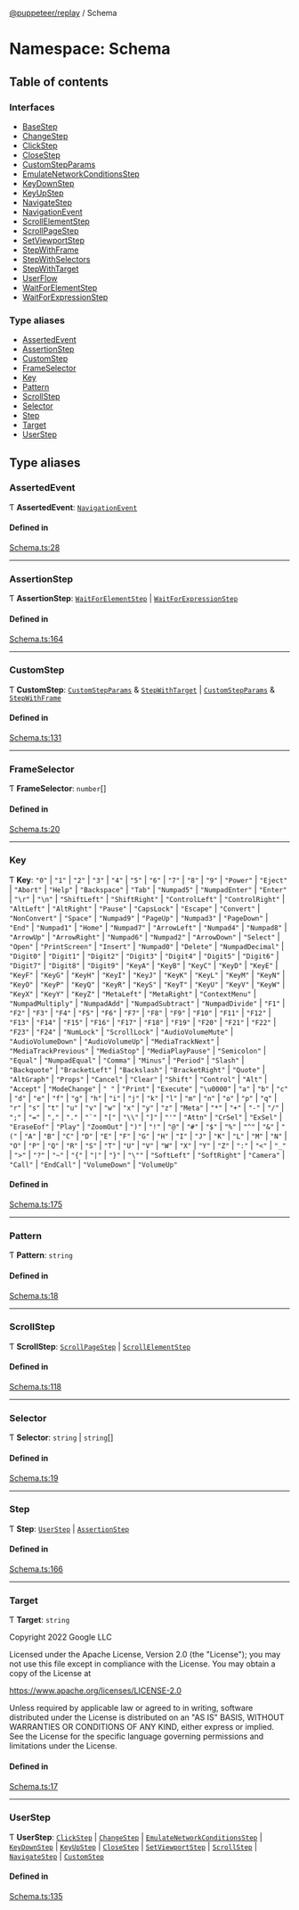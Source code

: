 [@puppeteer/replay](../README.md) / Schema

# Namespace: Schema

## Table of contents

### Interfaces

- [BaseStep](../interfaces/Schema.BaseStep.md)
- [ChangeStep](../interfaces/Schema.ChangeStep.md)
- [ClickStep](../interfaces/Schema.ClickStep.md)
- [CloseStep](../interfaces/Schema.CloseStep.md)
- [CustomStepParams](../interfaces/Schema.CustomStepParams.md)
- [EmulateNetworkConditionsStep](../interfaces/Schema.EmulateNetworkConditionsStep.md)
- [KeyDownStep](../interfaces/Schema.KeyDownStep.md)
- [KeyUpStep](../interfaces/Schema.KeyUpStep.md)
- [NavigateStep](../interfaces/Schema.NavigateStep.md)
- [NavigationEvent](../interfaces/Schema.NavigationEvent.md)
- [ScrollElementStep](../interfaces/Schema.ScrollElementStep.md)
- [ScrollPageStep](../interfaces/Schema.ScrollPageStep.md)
- [SetViewportStep](../interfaces/Schema.SetViewportStep.md)
- [StepWithFrame](../interfaces/Schema.StepWithFrame.md)
- [StepWithSelectors](../interfaces/Schema.StepWithSelectors.md)
- [StepWithTarget](../interfaces/Schema.StepWithTarget.md)
- [UserFlow](../interfaces/Schema.UserFlow.md)
- [WaitForElementStep](../interfaces/Schema.WaitForElementStep.md)
- [WaitForExpressionStep](../interfaces/Schema.WaitForExpressionStep.md)

### Type aliases

- [AssertedEvent](Schema.md#assertedevent)
- [AssertionStep](Schema.md#assertionstep)
- [CustomStep](Schema.md#customstep)
- [FrameSelector](Schema.md#frameselector)
- [Key](Schema.md#key)
- [Pattern](Schema.md#pattern)
- [ScrollStep](Schema.md#scrollstep)
- [Selector](Schema.md#selector)
- [Step](Schema.md#step)
- [Target](Schema.md#target)
- [UserStep](Schema.md#userstep)

## Type aliases

### AssertedEvent

Ƭ **AssertedEvent**: [`NavigationEvent`](../interfaces/Schema.NavigationEvent.md)

#### Defined in

[Schema.ts:28](https://github.com/puppeteer/replay/blob/main/src/Schema.ts#L28)

___

### AssertionStep

Ƭ **AssertionStep**: [`WaitForElementStep`](../interfaces/Schema.WaitForElementStep.md) \| [`WaitForExpressionStep`](../interfaces/Schema.WaitForExpressionStep.md)

#### Defined in

[Schema.ts:164](https://github.com/puppeteer/replay/blob/main/src/Schema.ts#L164)

___

### CustomStep

Ƭ **CustomStep**: [`CustomStepParams`](../interfaces/Schema.CustomStepParams.md) & [`StepWithTarget`](../interfaces/Schema.StepWithTarget.md) \| [`CustomStepParams`](../interfaces/Schema.CustomStepParams.md) & [`StepWithFrame`](../interfaces/Schema.StepWithFrame.md)

#### Defined in

[Schema.ts:131](https://github.com/puppeteer/replay/blob/main/src/Schema.ts#L131)

___

### FrameSelector

Ƭ **FrameSelector**: `number`[]

#### Defined in

[Schema.ts:20](https://github.com/puppeteer/replay/blob/main/src/Schema.ts#L20)

___

### Key

Ƭ **Key**: ``"0"`` \| ``"1"`` \| ``"2"`` \| ``"3"`` \| ``"4"`` \| ``"5"`` \| ``"6"`` \| ``"7"`` \| ``"8"`` \| ``"9"`` \| ``"Power"`` \| ``"Eject"`` \| ``"Abort"`` \| ``"Help"`` \| ``"Backspace"`` \| ``"Tab"`` \| ``"Numpad5"`` \| ``"NumpadEnter"`` \| ``"Enter"`` \| ``"\r"`` \| ``"\n"`` \| ``"ShiftLeft"`` \| ``"ShiftRight"`` \| ``"ControlLeft"`` \| ``"ControlRight"`` \| ``"AltLeft"`` \| ``"AltRight"`` \| ``"Pause"`` \| ``"CapsLock"`` \| ``"Escape"`` \| ``"Convert"`` \| ``"NonConvert"`` \| ``"Space"`` \| ``"Numpad9"`` \| ``"PageUp"`` \| ``"Numpad3"`` \| ``"PageDown"`` \| ``"End"`` \| ``"Numpad1"`` \| ``"Home"`` \| ``"Numpad7"`` \| ``"ArrowLeft"`` \| ``"Numpad4"`` \| ``"Numpad8"`` \| ``"ArrowUp"`` \| ``"ArrowRight"`` \| ``"Numpad6"`` \| ``"Numpad2"`` \| ``"ArrowDown"`` \| ``"Select"`` \| ``"Open"`` \| ``"PrintScreen"`` \| ``"Insert"`` \| ``"Numpad0"`` \| ``"Delete"`` \| ``"NumpadDecimal"`` \| ``"Digit0"`` \| ``"Digit1"`` \| ``"Digit2"`` \| ``"Digit3"`` \| ``"Digit4"`` \| ``"Digit5"`` \| ``"Digit6"`` \| ``"Digit7"`` \| ``"Digit8"`` \| ``"Digit9"`` \| ``"KeyA"`` \| ``"KeyB"`` \| ``"KeyC"`` \| ``"KeyD"`` \| ``"KeyE"`` \| ``"KeyF"`` \| ``"KeyG"`` \| ``"KeyH"`` \| ``"KeyI"`` \| ``"KeyJ"`` \| ``"KeyK"`` \| ``"KeyL"`` \| ``"KeyM"`` \| ``"KeyN"`` \| ``"KeyO"`` \| ``"KeyP"`` \| ``"KeyQ"`` \| ``"KeyR"`` \| ``"KeyS"`` \| ``"KeyT"`` \| ``"KeyU"`` \| ``"KeyV"`` \| ``"KeyW"`` \| ``"KeyX"`` \| ``"KeyY"`` \| ``"KeyZ"`` \| ``"MetaLeft"`` \| ``"MetaRight"`` \| ``"ContextMenu"`` \| ``"NumpadMultiply"`` \| ``"NumpadAdd"`` \| ``"NumpadSubtract"`` \| ``"NumpadDivide"`` \| ``"F1"`` \| ``"F2"`` \| ``"F3"`` \| ``"F4"`` \| ``"F5"`` \| ``"F6"`` \| ``"F7"`` \| ``"F8"`` \| ``"F9"`` \| ``"F10"`` \| ``"F11"`` \| ``"F12"`` \| ``"F13"`` \| ``"F14"`` \| ``"F15"`` \| ``"F16"`` \| ``"F17"`` \| ``"F18"`` \| ``"F19"`` \| ``"F20"`` \| ``"F21"`` \| ``"F22"`` \| ``"F23"`` \| ``"F24"`` \| ``"NumLock"`` \| ``"ScrollLock"`` \| ``"AudioVolumeMute"`` \| ``"AudioVolumeDown"`` \| ``"AudioVolumeUp"`` \| ``"MediaTrackNext"`` \| ``"MediaTrackPrevious"`` \| ``"MediaStop"`` \| ``"MediaPlayPause"`` \| ``"Semicolon"`` \| ``"Equal"`` \| ``"NumpadEqual"`` \| ``"Comma"`` \| ``"Minus"`` \| ``"Period"`` \| ``"Slash"`` \| ``"Backquote"`` \| ``"BracketLeft"`` \| ``"Backslash"`` \| ``"BracketRight"`` \| ``"Quote"`` \| ``"AltGraph"`` \| ``"Props"`` \| ``"Cancel"`` \| ``"Clear"`` \| ``"Shift"`` \| ``"Control"`` \| ``"Alt"`` \| ``"Accept"`` \| ``"ModeChange"`` \| ``" "`` \| ``"Print"`` \| ``"Execute"`` \| ``"\u0000"`` \| ``"a"`` \| ``"b"`` \| ``"c"`` \| ``"d"`` \| ``"e"`` \| ``"f"`` \| ``"g"`` \| ``"h"`` \| ``"i"`` \| ``"j"`` \| ``"k"`` \| ``"l"`` \| ``"m"`` \| ``"n"`` \| ``"o"`` \| ``"p"`` \| ``"q"`` \| ``"r"`` \| ``"s"`` \| ``"t"`` \| ``"u"`` \| ``"v"`` \| ``"w"`` \| ``"x"`` \| ``"y"`` \| ``"z"`` \| ``"Meta"`` \| ``"*"`` \| ``"+"`` \| ``"-"`` \| ``"/"`` \| ``";"`` \| ``"="`` \| ``","`` \| ``"."`` \| ``"`"`` \| ``"["`` \| ``"\\"`` \| ``"]"`` \| ``"'"`` \| ``"Attn"`` \| ``"CrSel"`` \| ``"ExSel"`` \| ``"EraseEof"`` \| ``"Play"`` \| ``"ZoomOut"`` \| ``")"`` \| ``"!"`` \| ``"@"`` \| ``"#"`` \| ``"$"`` \| ``"%"`` \| ``"^"`` \| ``"&"`` \| ``"("`` \| ``"A"`` \| ``"B"`` \| ``"C"`` \| ``"D"`` \| ``"E"`` \| ``"F"`` \| ``"G"`` \| ``"H"`` \| ``"I"`` \| ``"J"`` \| ``"K"`` \| ``"L"`` \| ``"M"`` \| ``"N"`` \| ``"O"`` \| ``"P"`` \| ``"Q"`` \| ``"R"`` \| ``"S"`` \| ``"T"`` \| ``"U"`` \| ``"V"`` \| ``"W"`` \| ``"X"`` \| ``"Y"`` \| ``"Z"`` \| ``":"`` \| ``"<"`` \| ``"_"`` \| ``">"`` \| ``"?"`` \| ``"~"`` \| ``"{"`` \| ``"|"`` \| ``"}"`` \| ``"\""`` \| ``"SoftLeft"`` \| ``"SoftRight"`` \| ``"Camera"`` \| ``"Call"`` \| ``"EndCall"`` \| ``"VolumeDown"`` \| ``"VolumeUp"``

#### Defined in

[Schema.ts:175](https://github.com/puppeteer/replay/blob/main/src/Schema.ts#L175)

___

### Pattern

Ƭ **Pattern**: `string`

#### Defined in

[Schema.ts:18](https://github.com/puppeteer/replay/blob/main/src/Schema.ts#L18)

___

### ScrollStep

Ƭ **ScrollStep**: [`ScrollPageStep`](../interfaces/Schema.ScrollPageStep.md) \| [`ScrollElementStep`](../interfaces/Schema.ScrollElementStep.md)

#### Defined in

[Schema.ts:118](https://github.com/puppeteer/replay/blob/main/src/Schema.ts#L118)

___

### Selector

Ƭ **Selector**: `string` \| `string`[]

#### Defined in

[Schema.ts:19](https://github.com/puppeteer/replay/blob/main/src/Schema.ts#L19)

___

### Step

Ƭ **Step**: [`UserStep`](Schema.md#userstep) \| [`AssertionStep`](Schema.md#assertionstep)

#### Defined in

[Schema.ts:166](https://github.com/puppeteer/replay/blob/main/src/Schema.ts#L166)

___

### Target

Ƭ **Target**: `string`

Copyright 2022 Google LLC

Licensed under the Apache License, Version 2.0 (the "License");
you may not use this file except in compliance with the License.
You may obtain a copy of the License at

https://www.apache.org/licenses/LICENSE-2.0

Unless required by applicable law or agreed to in writing, software
distributed under the License is distributed on an "AS IS" BASIS,
WITHOUT WARRANTIES OR CONDITIONS OF ANY KIND, either express or implied.
See the License for the specific language governing permissions and
limitations under the License.

#### Defined in

[Schema.ts:17](https://github.com/puppeteer/replay/blob/main/src/Schema.ts#L17)

___

### UserStep

Ƭ **UserStep**: [`ClickStep`](../interfaces/Schema.ClickStep.md) \| [`ChangeStep`](../interfaces/Schema.ChangeStep.md) \| [`EmulateNetworkConditionsStep`](../interfaces/Schema.EmulateNetworkConditionsStep.md) \| [`KeyDownStep`](../interfaces/Schema.KeyDownStep.md) \| [`KeyUpStep`](../interfaces/Schema.KeyUpStep.md) \| [`CloseStep`](../interfaces/Schema.CloseStep.md) \| [`SetViewportStep`](../interfaces/Schema.SetViewportStep.md) \| [`ScrollStep`](Schema.md#scrollstep) \| [`NavigateStep`](../interfaces/Schema.NavigateStep.md) \| [`CustomStep`](Schema.md#customstep)

#### Defined in

[Schema.ts:135](https://github.com/puppeteer/replay/blob/main/src/Schema.ts#L135)
